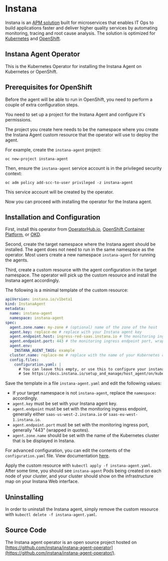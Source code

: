 # Instana

Instana is an [APM solution](https://www.instana.com/product-overview/) built for microservices that enables IT Ops to build applications faster and deliver higher quality services by automating monitoring, tracing and root cause analysis. The solution is optimized for [Kubernetes](https://www.instana.com/automatic-kubernetes-monitoring/) and [OpenShift](https://www.instana.com/blog/automatic-root-cause-analysis-for-openshift-applications/).

## Instana Agent Operator

This is the Kubernetes Operator for installing the Instana Agent on Kubernetes or OpenShift.

## Prerequisites for OpenShift

Before the agent will be able to run in OpenShift, you need to perform a couple of extra configuration steps.

You need to set up a project for the Instana Agent and configure it's permissions.

The project you create here needs to be the namespace where you create the Instana Agent custom resource that the operator will use to deploy the agent.

For example, create the `instana-agent` project:

    oc new-project instana-agent

Then, ensure the `instana-agent` service account is in the privileged security context:

    oc adm policy add-scc-to-user privileged -z instana-agent

This service account will be created by the operator.

Now you can proceed with installing the operator for the Instana agent.

## Installation and Configuration

First, install this operator from [OperatorHub.io](https://operatorhub.io/), [OpenShift Container Platform](https://www.openshift.com/), or [OKD](https://www.okd.io/).

Second, create the target namespace where the Instana agent should be installed. The agent does not need to run in the same namespace as the operator. Most users create a new namespace `instana-agent` for running the agents.

Third, create a custom resource with the agent configuration in the target namespace. The operator will pick up the custom resource and install the Instana agent accordingly.

The following is a minimal template of the custom resource:

```yaml
apiVersion: instana.io/v1beta1
kind: InstanaAgent
metadata:
  name: instana-agent
  namespace: instana-agent
spec:
  agent.zone.name: my-zone # (optional) name of the zone of the host
  agent.key: replace-me # replace with your Instana agent key
  agent.endpoint.host: ingress-red-saas.instana.io # the monitoring ingress endpoint
  agent.endpoint.port: 443 # the monitoring ingress endpoint port, wrapped in quotes
  agent.env:
    INSTANA_AGENT_TAGS: example
  cluster.name: replace-me # replace with the name of your Kubernetes cluster
  config.files:
    configuration.yaml: |
      # You can leave this empty, or use this to configure your instana agent.
      # See https://docs.instana.io/setup_and_manage/host_agent/on/kubernetes/
```

Save the template in a file `instana-agent.yaml` and edit the following values:

* If your target namespace is not `instana-agent`, replace the `namespace:` accordingly.
* `agent.key` must be set with your Instana agent key.
* `agent.endpoint` must be set with the monitoring ingress endpoint, generally either `saas-us-west-2.instana.io` or `saas-eu-west-1.instana.io`.
* `agent.endpoint.port` must be set with the monitoring ingress port, generally "443" (wrapped in quotes).
* `agent.zone.name` should be set with the name of the Kubernetes cluster that is be displayed in Instana.

For advanced configuration, you can edit the contents of the `configuration.yaml` file. View documentation [here](https://docs.instana.io/setup_and_manage/host_agent/on/kubernetes/).

Apply the custom resource with `kubectl apply -f instana-agent.yaml`. After some time, you should see `instana-agent` Pods being created on each node of your cluster, and your cluster should show on the infrastructure map on your Instana Web interface.

## Uninstalling

In order to uninstall the Instana agent, simply remove the custom resource with `kubectl delete -f instana-agent.yaml`.

## Source Code

The Instana agent operator is an open source project hosted on [https://github.com/instana/instana-agent-operator](https://github.com/instana/instana-agent-operator/).
